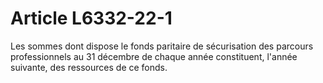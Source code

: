 # Article L6332-22-1

Les sommes dont dispose le fonds paritaire de sécurisation des parcours professionnels au 31 décembre de chaque année constituent, l'année suivante, des ressources de ce fonds.